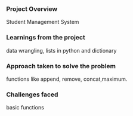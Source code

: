 ### Project Overview

 Student Management System


### Learnings from the project

 data wrangling, lists in python and dictionary


### Approach taken to solve the problem

 functions like append, remove, concat,maximum.


### Challenges faced

 basic functions


